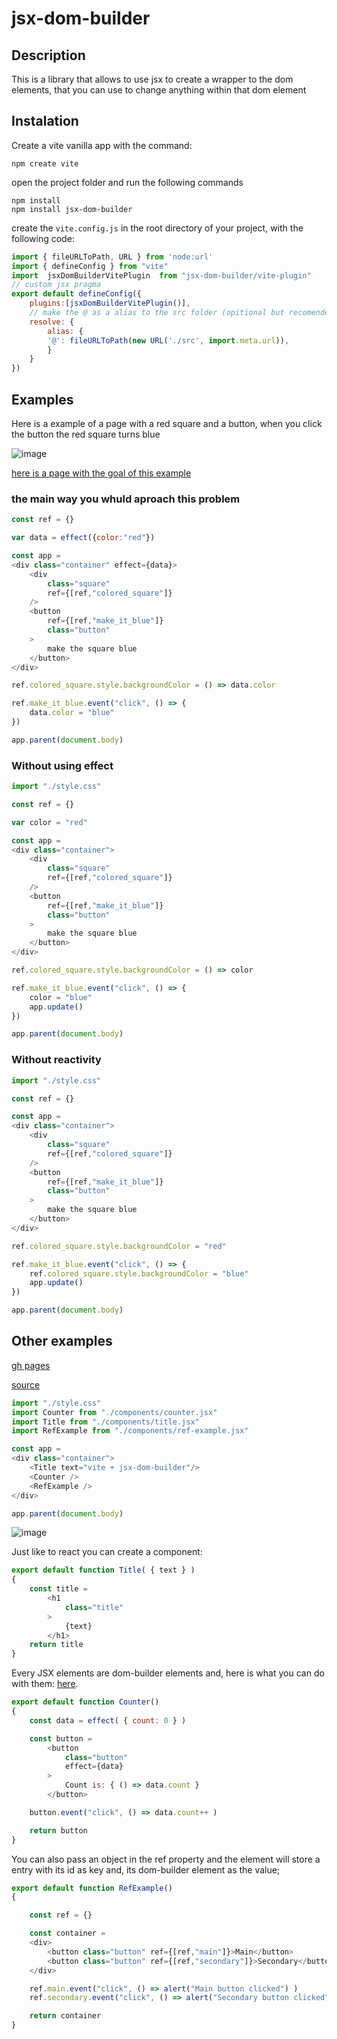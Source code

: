 # jsx-dom-builder

## Description

This is a library that allows to use jsx to create a wrapper to the dom elements, that you can use to change anything within that dom element

## Instalation

Create a vite vanilla app with the command:
```
npm create vite
```
open the project folder and run the following commands
```
npm install
npm install jsx-dom-builder
```

create the `vite.config.js` in the root directory of your project, with the following code:

```js
import { fileURLToPath, URL } from 'node:url'
import { defineConfig } from "vite"
import  jsxDomBuilderVitePlugin  from "jsx-dom-builder/vite-plugin"
// custom jsx pragma
export default defineConfig({
    plugins:[jsxDomBuilderVitePlugin()],
    // make the @ as a alias to the src folder (opitional but recomended)
    resolve: {
        alias: {
        '@': fileURLToPath(new URL('./src', import.meta.url)),
        }
    }
})
```
## Examples

Here is a example of a page with a red square and a button, when you click the button the red square turns blue

![image](https://user-images.githubusercontent.com/66787043/213872010-a6c7d213-26f3-46c7-9096-16eea23f32e4.png)


[here is a page with the goal of this example](https://thiago099.github.io/new-jsx-dom-builder-vite-examples/)

### the main way you whuld aproach this problem
```js
const ref = {}

var data = effect({color:"red"})

const app = 
<div class="container" effect={data}>
    <div 
        class="square" 
        ref={[ref,"colored_square"]} 
    />
    <button 
        ref={[ref,"make_it_blue"]}
        class="button"
    >
        make the square blue
    </button>
</div>

ref.colored_square.style.backgroundColor = () => data.color

ref.make_it_blue.event("click", () => {
    data.color = "blue"
})

app.parent(document.body)
```
### Without using effect
```js
import "./style.css"

const ref = {}

var color = "red"

const app = 
<div class="container">
    <div 
        class="square" 
        ref={[ref,"colored_square"]} 
    />
    <button 
        ref={[ref,"make_it_blue"]}
        class="button"
    >
        make the square blue
    </button>
</div>

ref.colored_square.style.backgroundColor = () => color

ref.make_it_blue.event("click", () => {
    color = "blue"
    app.update()
})

app.parent(document.body)
```

### Without reactivity

```js
import "./style.css"

const ref = {}

const app = 
<div class="container">
    <div 
        class="square" 
        ref={[ref,"colored_square"]} 
    />
    <button 
        ref={[ref,"make_it_blue"]}
        class="button"
    >
        make the square blue
    </button>
</div>

ref.colored_square.style.backgroundColor = "red"

ref.make_it_blue.event("click", () => {
    ref.colored_square.style.backgroundColor = "blue"
    app.update()
})

app.parent(document.body)
```

## Other examples

[gh pages](https://thiago099.github.io/jsx-dom-builder-vite-example/) 

[source](https://github.com/Thiago099/jsx-dom-builder-vite-example)

```js
import "./style.css"
import Counter from "./components/counter.jsx"
import Title from "./components/title.jsx"
import RefExample from "./components/ref-example.jsx"

const app = 
<div class="container">
    <Title text="vite + jsx-dom-builder"/>
    <Counter />
    <RefExample />
</div>

app.parent(document.body)
```

![image](https://user-images.githubusercontent.com/66787043/202039923-39d4c73f-73ba-4aac-b784-ea49e45aa7b8.png)

Just like to react you can create a component:

```js
export default function Title( { text } )
{
    const title = 
        <h1 
            class="title" 
        >
            {text}
        </h1>
    return title
}

```

Every JSX elements are dom-builder elements and, here is what you can do with them: [here](https://www.npmjs.com/package/@thiago-kaique/dom-builder).

```js
export default function Counter()
{
    const data = effect( { count: 0 } )

    const button = 
        <button 
            class="button" 
            effect={data}
        >
            Count is: { () => data.count }
        </button>

    button.event("click", () => data.count++ )

    return button
}
```
You can also pass an object in the ref property and the element will store a entry with its id as key and, its dom-builder element as the value;
```js
export default function RefExample()
{

    const ref = {}

    const container = 
    <div>
        <button class="button" ref={[ref,"main"]}>Main</button>
        <button class="button" ref={[ref,"secondary"]}>Secondary</button>
    </div>

    ref.main.event("click", () => alert("Main button clicked") )
    ref.secondary.event("click", () => alert("Secondary button clicked") )

    return container
}
```
